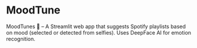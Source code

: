 # MoodTune
MoodTunes 🎵 – A Streamlit web app that suggests Spotify playlists based on mood (selected or detected from selfies). Uses DeepFace AI for emotion recognition.
